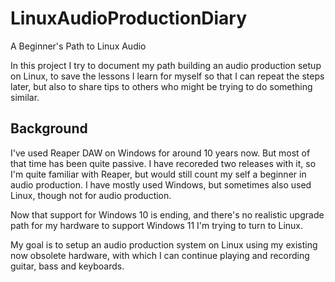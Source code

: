 # LinuxAudioProductionDiary
A Beginner's Path to Linux Audio

In this project I try to document my path building an audio production setup on Linux, to save the lessons I learn for myself so that I can repeat the steps later, but also to share tips to others who might be trying to do something similar.

## Background
I've used Reaper DAW on Windows for around 10 years now. But most of that time has been quite passive. I have recoreded two releases with it, so I'm quite familiar with Reaper, but would still count my self a beginner in audio production. I have mostly used Windows, but sometimes also used Linux, though not for audio production.

Now that support for Windows 10 is ending, and there's no realistic upgrade path for my hardware to support Windows 11 I'm trying to turn to Linux.

My goal is to setup an audio production system on Linux using my existing now obsolete hardware, with which I can continue playing and recording guitar, bass and keyboards. 

